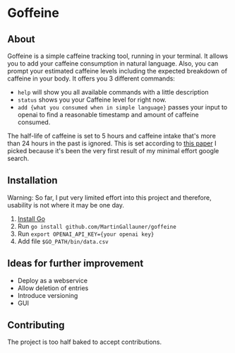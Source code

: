 # Goffeine

## About
Goffeine is a simple caffeine tracking tool, running in your terminal.
It allows you to add your caffeine consumption in natural language. 
Also, you can prompt your estimated caffeine levels including the expected breakdown of caffeine in your body.
It offers you 3 different commands:
- `help` will show you all available commands with a little description
- `status` shows you your Caffeine level for right now.
- `add {what you consumed when in simple language}` passes your input to openai to find a reasonable timestamp and amount of caffeine consumed.

The half-life of caffeine is set to 5 hours and caffeine intake that's more than 24 hours in the past is ignored.
This is set according to [this paper](https://www.ncbi.nlm.nih.gov/books/NBK223808/#:~:text=The%20mean%20half%2Dlife%20of,et%20al.%2C%201989)
I picked because it's been the very first result of my minimal effort google search.


## Installation

Warning: So far, I put very limited effort into this project and therefore, usability is not where it may be one day.

1. [Install Go](https://go.dev/doc/install)
2. Run `go install github.com/MartinGallauner/goffeine`
3. Run `export OPENAI_API_KEY={your openai key}` 
4. Add file `$GO_PATH/bin/data.csv` 


## Ideas for further improvement
- Deploy as a webservice
- Allow deletion of entries
- Introduce versioning
- GUI


## Contributing 

The project is too half baked to accept contributions.


